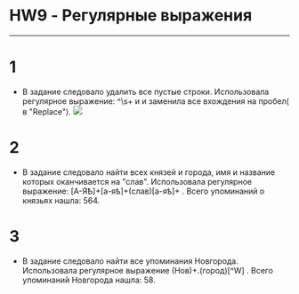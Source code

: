# HW9 - Регулярные выражения
**********
# 1
-  В задание следовало удалить все пустые строки. 
  Использовала регулярное выражение: ^\s+ и и заменила все вхождения на пробел( в  "Replace").
  ![](//https://pp.userapi.com/c846521/v846521629/6651a/l4eyrA4e1BA.jpg/150x100)
# 2
-  В задание следовало найти всех князей и города, имя и название которых оканчивается на "слав". 
  Использовала регулярное выражение: [А-ЯѢ]+[а-яѣ]+(слав)[а-яѣ]+ . 
Всего упоминаний о князьях нашла: 564.
# 3
-  В задание следовало найти все упоминания Новгорода. 
  Использовала регулярное выражение (Нов)+.(город)[^W] . 
Всего упоминаний Новгорода нашла: 58.
